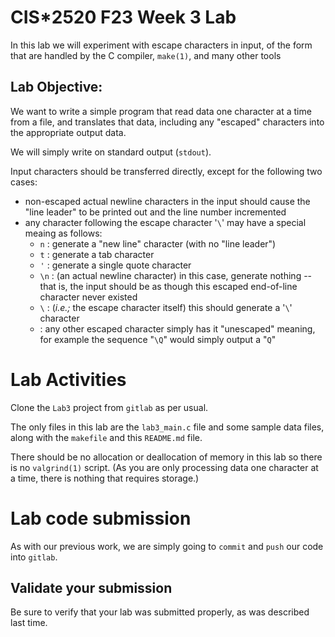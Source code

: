 
# CIS*2520 F23 Week 3 Lab

In this lab we will experiment with escape characters in input, of
the form that are handled by the C compiler, `make(1)`, and many other
tools

## Lab Objective:

We want to write a simple program that read data one character at a
time from a file, and translates that data, including any "escaped"
characters into the appropriate output data.

We will simply write on standard output (`stdout`).

Input characters should be transferred directly, except for the
following two cases:

* non-escaped actual newline characters in the input should cause
  the "line leader" to be printed out and the line number incremented
* any character following the escape character '`\`' may have a
  special meaing as follows:
  	* `n` : generate a "new line" character (with no "line leader")
	* `t` : generate a tab character
    * `'` : generate a single quote character
    * `\n` : (an actual newline character) in this case,
		generate nothing -- that is, the input should be as though
		this escaped end-of-line character never existed
    * `\` : (*i.e.;* the escape character itself) this should
			generate a '`\`' character
	* : any other escaped character simply has it "unescaped" meaning,
         for example the sequence "`\Q`" would simply output a "`Q`"


# Lab Activities

Clone the `Lab3` project from `gitlab` as per usual.

The only files in this lab are the `lab3_main.c` file and some
sample data files, along with the `makefile` and this `README.md` file.

There should be no allocation or deallocation of memory in this lab
so there is no `valgrind(1)` script.  (As you are only processing
data one character at a time, there is nothing that requires storage.)

# Lab code submission

As with our previous work, we are simply going to `commit` and `push`
our code into `gitlab`.

## Validate your submission

Be sure to verify that your lab was submitted properly,
as was described last time.

